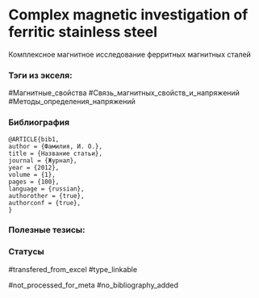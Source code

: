 # Complex magnetic investigation of ferritic stainless steel

Комплексное магнитное исследование ферритных магнитных сталей

### Тэги из экселя:
#Магнитные_свойства 
#Связь_магнитных_свойств_и_напряжений 
#Методы_определения_напряжений 

### Библиография
```
@ARTICLE{bib1,
author = {Фамилия, И. О.},
title = {Название статьи},
journal = {Журнал},
year = {2012},
volume = {1},
pages = {100},
language = {russian},
authorother = {true},
authorconf = {true},
}
```

### Полезные тезисы:

### Статусы
#transfered_from_excel 
#type_linkable

#not_processed_for_meta
#no_bibliography_added